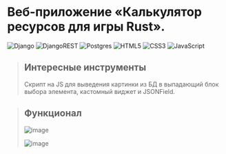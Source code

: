 # Веб-приложение «Калькулятор ресурсов для игры Rust». #
![Django](https://img.shields.io/badge/django-%23092E20.svg?style=for-the-badge&logo=django&logoColor=white) ![DjangoREST](https://img.shields.io/badge/DJANGO-REST-ff1709?style=for-the-badge&logo=django&logoColor=white&color=ff1709&labelColor=gray) 
![Postgres](https://img.shields.io/badge/postgres-%23316192.svg?style=for-the-badge&logo=postgresql&logoColor=white) ![HTML5](https://img.shields.io/badge/html5-%23E34F26.svg?style=for-the-badge&logo=html5&logoColor=white) ![CSS3](https://img.shields.io/badge/css3-%231572B6.svg?style=for-the-badge&logo=css3&logoColor=white)
	![JavaScript](https://img.shields.io/badge/javascript-%23323330.svg?style=for-the-badge&logo=javascript&logoColor=%23F7DF1E)

> ## Интересные инструменты ##
> Скрипт на JS для выведения картинки из БД в выпадающий блок выбора элемента, кастомный виджет и JSONField.

> ## Функционал ##
>![image](https://github.com/dushupitona/Rust_calculator/assets/108948946/f03ab92f-c6c6-440c-9de1-711924658731)
> 
>![image](https://github.com/dushupitona/Rust_calculator/assets/108948946/0e0ceed9-af38-4b9e-96ed-fa3dce988571)

